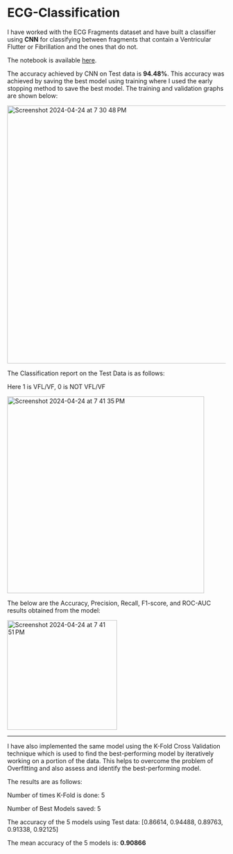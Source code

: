 # ECG-Classification

I have worked with the ECG Fragments dataset and have built a classifier using <b>CNN</b> for classifying between fragments that contain a Ventricular Flutter or Fibrillation and the ones that do not.

The notebook is available [here](https://github.com/bhanuprasanna527/ECG-Fragments-Classification/blob/main/Task%202.ipynb).

The accuracy achieved by CNN on Test data is <b>94.48%</b>. This accuracy was achieved by saving the best model using training where I used the early stopping method to save the best model. The training and validation graphs are shown below:

<img width="595" alt="Screenshot 2024-04-24 at 7 30 48 PM" src="https://github.com/bhanuprasanna527/Tasks/assets/63473951/dd7fb22b-3f64-4d0c-9644-6653551eb514">

The Classification report on the Test Data is as follows:

Here 1 is VFL/VF, 0 is NOT VFL/VF

<img width="454" alt="Screenshot 2024-04-24 at 7 41 35 PM" src="https://github.com/bhanuprasanna527/Tasks/assets/63473951/82bdfb20-f068-4947-b0da-a2108f2c9256">

The below are the Accuracy, Precision, Recall, F1-score, and ROC-AUC results obtained from the model:

<img width="253" alt="Screenshot 2024-04-24 at 7 41 51 PM" src="https://github.com/bhanuprasanna527/Tasks/assets/63473951/7c301ab8-13fe-4dae-8641-ddb860466bb4">

___

I have also implemented the same model using the K-Fold Cross Validation technique which is used to find the best-performing model by iteratively working on a portion of the data. This helps to overcome the problem of Overfitting and also assess and identify the best-performing model.

The results are as follows:

Number of times K-Fold is done: 5

Number of Best Models saved: 5

The accuracy of the 5 models using Test data: [0.86614, 0.94488, 0.89763, 0.91338, 0.92125]

The mean accuracy of the 5 models is: <b>0.90866<b>
